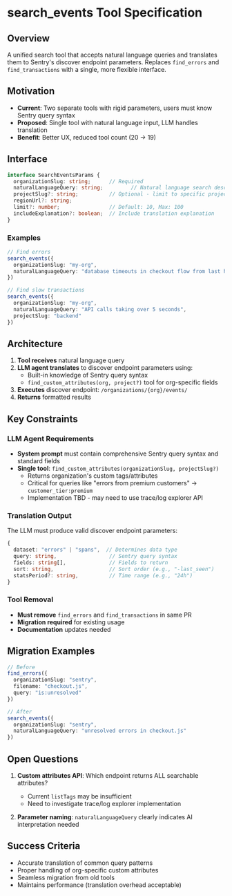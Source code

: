 # search_events Tool Specification

## Overview

A unified search tool that accepts natural language queries and translates them to Sentry's discover endpoint parameters. Replaces `find_errors` and `find_transactions` with a single, more flexible interface.

## Motivation

- **Current**: Two separate tools with rigid parameters, users must know Sentry query syntax
- **Proposed**: Single tool with natural language input, LLM handles translation
- **Benefit**: Better UX, reduced tool count (20 → 19)

## Interface

```typescript
interface SearchEventsParams {
  organizationSlug: string;      // Required
  naturalLanguageQuery: string;         // Natural language search description
  projectSlug?: string;          // Optional - limit to specific project
  regionUrl?: string;           
  limit?: number;                // Default: 10, Max: 100
  includeExplanation?: boolean;  // Include translation explanation
}
```

### Examples

```typescript
// Find errors
search_events({
  organizationSlug: "my-org",
  naturalLanguageQuery: "database timeouts in checkout flow from last hour"
})

// Find slow transactions
search_events({
  organizationSlug: "my-org",
  naturalLanguageQuery: "API calls taking over 5 seconds",
  projectSlug: "backend"
})
```

## Architecture

1. **Tool receives** natural language query
2. **LLM agent translates** to discover endpoint parameters using:
   - Built-in knowledge of Sentry query syntax
   - `find_custom_attributes(org, project?)` tool for org-specific fields
3. **Executes** discover endpoint: `/organizations/{org}/events/`
4. **Returns** formatted results

## Key Constraints

### LLM Agent Requirements

- **System prompt** must contain comprehensive Sentry query syntax and standard fields
- **Single tool**: `find_custom_attributes(organizationSlug, projectSlug?)`
  - Returns organization's custom tags/attributes
  - Critical for queries like "errors from premium customers" → `customer_tier:premium`
  - Implementation TBD - may need to use trace/log explorer API

### Translation Output

The LLM must produce valid discover endpoint parameters:

```typescript
{
  dataset: "errors" | "spans",  // Determines data type
  query: string,                 // Sentry query syntax
  fields: string[],              // Fields to return
  sort: string,                  // Sort order (e.g., "-last_seen")
  statsPeriod?: string,          // Time range (e.g., "24h")
}
```

### Tool Removal

- **Must remove** `find_errors` and `find_transactions` in same PR
- **Migration required** for existing usage
- **Documentation** updates needed

## Migration Examples

```typescript
// Before
find_errors({
  organizationSlug: "sentry",
  filename: "checkout.js",
  query: "is:unresolved"
})

// After
search_events({
  organizationSlug: "sentry",
  naturalLanguageQuery: "unresolved errors in checkout.js"
})
```

## Open Questions

1. **Custom attributes API**: Which endpoint returns ALL searchable attributes?
   - Current `listTags` may be insufficient
   - Need to investigate trace/log explorer implementation

2. **Parameter naming**: `naturalLanguageQuery` clearly indicates AI interpretation needed

## Success Criteria

- Accurate translation of common query patterns
- Proper handling of org-specific custom attributes
- Seamless migration from old tools
- Maintains performance (translation overhead acceptable)